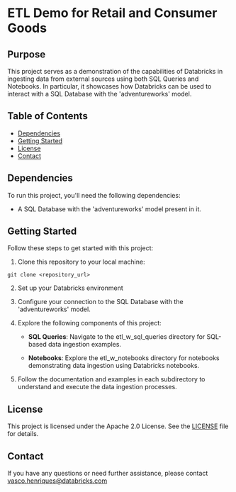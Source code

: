 # ETL Demo for Retail and Consumer Goods

## Purpose

This project serves as a demonstration of the capabilities of Databricks in ingesting data from external sources using both SQL Queries and Notebooks. In particular, it showcases how Databricks can be used to interact with a SQL Database with the 'adventureworks' model.

## Table of Contents

- [Dependencies](#dependencies)
- [Getting Started](#getting-started)
- [License](#license)
- [Contact](#contact)

## Dependencies

To run this project, you'll need the following dependencies:

- A SQL Database with the 'adventureworks' model present in it.

## Getting Started

Follow these steps to get started with this project:

1. Clone this repository to your local machine:

```shell
git clone <repository_url>
```

2. Set up your Databricks environment

3. Configure your connection to the SQL Database with the 'adventureworks' model.

4. Explore the following components of this project:

   - **SQL Queries**: Navigate to the etl_w_sql_queries directory for SQL-based data ingestion examples.

   - **Notebooks**: Explore the etl_w_notebooks directory for notebooks demonstrating data ingestion using Databricks notebooks.

5. Follow the documentation and examples in each subdirectory to understand and execute the data ingestion processes.

## License

This project is licensed under the Apache 2.0 License. See the [LICENSE](LICENSE) file for details.

## Contact

If you have any questions or need further assistance, please contact vasco.henriques@databricks.com
